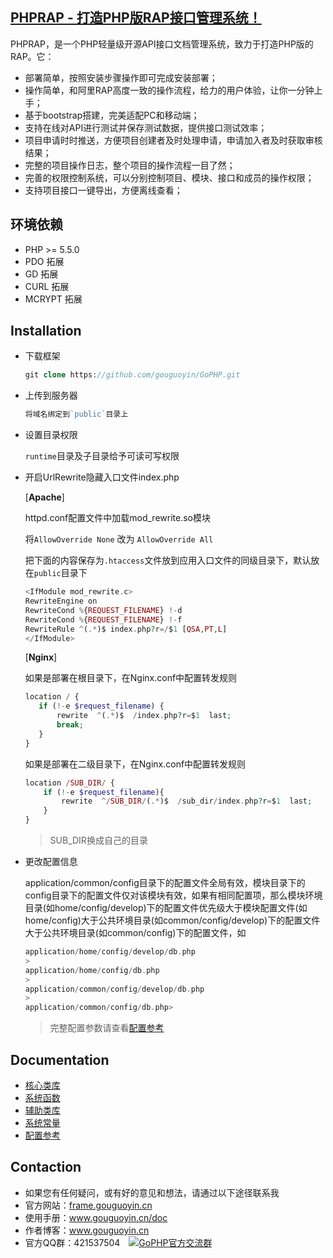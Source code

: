 
## [PHPRAP - 打造PHP版RAP接口管理系统！](http://apidoc.gouguoyin.cn) 

PHPRAP，是一个PHP轻量级开源API接口文档管理系统，致力于打造PHP版的RAP。它：

 - 部署简单，按照安装步骤操作即可完成安装部署；
 - 操作简单，和阿里RAP高度一致的操作流程，给力的用户体验，让你一分钟上手；
 - 基于bootstrap搭建，完美适配PC和移动端；
 - 支持在线对API进行测试并保存测试数据，提供接口测试效率；
 - 项目申请时时推送，方便项目创建者及时处理申请，申请加入者及时获取审核结果；
 - 完整的项目操作日志，整个项目的操作流程一目了然；
 - 完善的权限控制系统，可以分别控制项目、模块、接口和成员的操作权限；
 - 支持项目接口一键导出，方便离线查看；

## 环境依赖

 - PHP >= 5.5.0
 - PDO 拓展
 - GD 拓展
 - CURL 拓展
 - MCRYPT 拓展
 
## Installation

- 下载框架

    ```php
    git clone https://github.com/gouguoyin/GoPHP.git
    ```
- 上传到服务器

    ```php
    将域名绑定到`public`目录上
    ```
    
- 设置目录权限

    `runtime`目录及子目录给予可读可写权限
    
    
- 开启UrlRewrite隐藏入口文件index.php

  [**Apache**]
  
    httpd.conf配置文件中加载mod_rewrite.so模块
    
    将`AllowOverride None` 改为 `AllowOverride All`
    
    把下面的内容保存为`.htaccess`文件放到应用入口文件的同级目录下，默认放在`public`目录下
    
    ```php
    <IfModule mod_rewrite.c>
    RewriteEngine on
    RewriteCond %{REQUEST_FILENAME} !-d
    RewriteCond %{REQUEST_FILENAME} !-f
    RewriteRule ^(.*)$ index.php?r=/$1 [QSA,PT,L]
    </IfModule>
    ```

  [**Nginx**]
  
    如果是部署在根目录下，在Nginx.conf中配置转发规则  
  
    ```php
    location / { 
       if (!-e $request_filename) {
           rewrite  ^(.*)$  /index.php?r=$1  last;
           break;
       }
    }
    ```
    
    如果是部署在二级目录下，在Nginx.conf中配置转发规则
  
    ```php
    location /SUB_DIR/ {
        if (!-e $request_filename){
            rewrite  ^/SUB_DIR/(.*)$  /sub_dir/index.php?r=$1  last;
        }
    }
    ```  
    >SUB_DIR换成自己的目录
    
- 更改配置信息

  application/common/config目录下的配置文件全局有效，模块目录下的config目录下的配置文件仅对该模块有效，如果有相同配置项，那么模块环境目录(如home/config/develop)下的配置文件优先级大于模块配置文件(如home/config)大于公共环境目录(如common/config/develop)下的配置文件大于公共环境目录(如common/config)下的配置文件，如
  
    ```php
    application/home/config/develop/db.php
    >
    application/home/config/db.php
    >
    application/common/config/develop/db.php
    >
    application/common/config/db.php>
    ``` 
    >完整配置参数请查看[配置参考](https://github.com/gouguoyin/doc/blob/master/gophp/config.md)

## Documentation

- [核心类库](https://github.com/gouguoyin/doc/blob/master/gophp/library.md)
- [系统函数](https://github.com/gouguoyin/doc/blob/master/gophp/function.md)
- [辅助类库](https://github.com/gouguoyin/doc/blob/master/gophp/helper.md)
- [系统常量](https://github.com/gouguoyin/doc/blob/master/gophp/const.md)
- [配置参考](https://github.com/gouguoyin/doc/blob/master/gophp/config.md)

## Contaction

- 如果您有任何疑问，或有好的意见和想法，请通过以下途径联系我
- 官方网站：[frame.gouguoyin.cn](http://frame.gouguoyin.cn)
- 使用手册：www.gouguoyin.cn/doc
- 作者博客：www.gouguoyin.cn
- 官方QQ群：421537504 <a style="margin-left:10px" target="_blank" href="http://shang.qq.com/wpa/qunwpa?idkey=d49826b55d1759513ce5d68253b3f0589b227587edf87059aa08125e620b73c0"><img border="0" src="http://pub.idqqimg.com/wpa/images/group.png" alt="GoPHP官方交流群" title="GoPHP官方交流群"></a>
